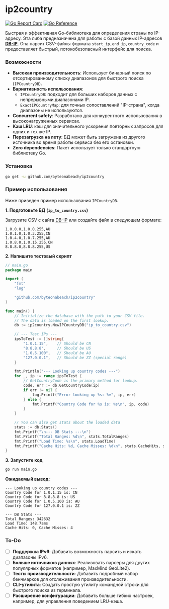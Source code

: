 # ip2country

[![Go Report Card](https://goreportcard.com/badge/github.com/byteonabeach/ip2country)](https://goreportcard.com/report/github.com/byteonabeach/ip2country)
[![Go Reference](https://pkg.go.dev/badge/github.com/byteonabeach/ip2country.svg)](https://pkg.go.dev/github.com/byteonabeach/ip2country)

Быстрая и эффективная Go-библиотека для определения страны по IP-адресу.
Эта либа предназначена для работы с базой данных IP-адресов **[DB-IP](https://db-ip.com/db/format/ip-to-country/csv.html)**. 
Она парсит CSV-файлы формата `start_ip,end_ip,country_code` и предоставляет быстрый, потокобезопасный интерфейс для поиска.

### Возможности

-   **Высокая производительность**: Использует бинарный поиск по отсортированному списку диапазонов для быстрого поиска (`IPCountryDB`).
-   **Вариативность использования**:
    -   `IPCountryDB`: подходит для больших наборов данных с непрерывными диапазонами IP.
    -   `ExactIPCountryMap`: для точных сопоставлений "IP-страна", когда диапазоны не используются.
-   **Concurrent safety**: Разработано для конкурентного использования в высоконагруженных сервисах.
-   **Кэш LRU**: кэш для значительного ускорения повторных запросов для одних и тех же IP.
-   **Перезагрузка на лету**: БД может быть загружена из другого источника во время работы сервиса без его остановки.
-   **Zero dependencies**: Пакет использует только стандартную библиотеку Go.

### Установка

```sh
go get -u github.com/byteonabeach/ip2country
```

### Пример использования

Ниже приведен пример использования `IPCountryDB`.

**1. Подготовьте БД (`ip_to_country.csv`)**

Загрузите CSV с сайта [DB-IP](https://db-ip.com/db/format/ip-to-country/csv.html) или создайте файл в следующем формате:

```csv
1.0.0.0,1.0.0.255,AU
1.0.1.0,1.0.3.255,CN
1.0.4.0,1.0.7.255,AU
1.0.8.0,1.0.15.255,CN
8.8.8.0,8.8.8.255,US
```

**2. Напишите тестовый скрипт**

```go
// main.go
package main

import (
	"fmt"
	"log"

	"github.com/byteonabeach/ip2country"
)

func main() {
	// Initialize the database with the path to your CSV file.
	// The data is loaded on the first lookup.
	db := ip2country.NewIPCountryDB("ip_to_country.csv")

	// --- Test IPs ---
	ipsToTest := []string{
		"1.0.1.15",    // Should be CN
		"8.8.8.8",     // Should be US
		"1.0.5.100",   // Should be AU
		"127.0.0.1",   // Should be ZZ (special range)
	}

	fmt.Println("--- Looking up country codes ---")
	for _, ip := range ipsToTest {
		// GetCountryCode is the primary method for lookup.
		code, err := db.GetCountryCode(ip)
		if err != nil {
			log.Printf("Error looking up %s: %v", ip, err)
		} else {
			fmt.Printf("Country Code for %s is: %s\n", ip, code)
		}
	}

	// You can also get stats about the loaded data
	stats := db.Stats()
	fmt.Printf("\n--- DB Stats ---\n")
	fmt.Printf("Total Ranges: %d\n", stats.TotalRanges)
	fmt.Printf("Load Time: %s\n", stats.LoadTime)
	fmt.Printf("Cache Hits: %d, Cache Misses: %d\n", stats.CacheHits, stats.CacheMisses)
}
```

**3. Запустите код**

```sh
go run main.go
```

**Ожидаемый вывод:**
```
--- Looking up country codes ---
Country Code for 1.0.1.15 is: CN
Country Code for 8.8.8.8 is: US
Country Code for 1.0.5.100 is: AU
Country Code for 127.0.0.1 is: ZZ

--- DB Stats ---
Total Ranges: 342632
Load Time: 148.7sms
Cache Hits: 0, Cache Misses: 4
```

### To-Do  
-   [ ] **Поддержка IPv6**: Добавить возможность парсить и искать диапазоны IPv6.
-   [ ] **Больше источников данных**: Реализовать парсеры для других популярных форматов (например, MaxMind GeoLite2).
-   [ ] **Тесты производительности**: Добавить подробный набор бенчмарков для отслеживания производительности.
-   [ ] **CLI-утилита**: Создать простую утилиту командной строки для быстрого поиска из терминала.
-   [ ] **Расширение конфигурации**: Добавить больше гибких настроек, например, для управления поведением LRU-кэша.
